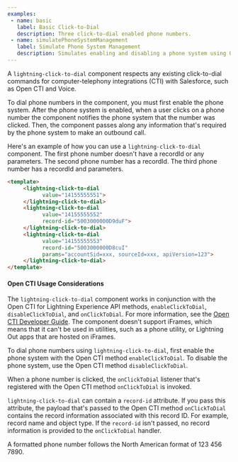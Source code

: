 ```yaml
---
examples:
 - name: basic
   label: Basic Click-to-Dial
   description: Three click-to-dial enabled phone numbers.
 - name: simulatePhoneSystemManagement
   label: Simulate Phone System Management
   description: Simulates enabling and disabling a phone system using Open CTI. You can also add an onClickToDial handler.
---
```

A `lightning-click-to-dial` component respects any existing click-to-dial
commands for computer-telephony integrations (CTI) with Salesforce, such as
Open CTI and Voice.

To dial phone numbers in the component, you must first enable the phone
system. After the phone system is enabled, when a user clicks on a phone
number the component notifies the phone system that the number was clicked.
Then, the component passes along any information that's required by the phone
system to make an outbound call.

Here's an example of how you can use a `lightning-click-to-dial` component. The
first phone number doesn't have a recordId or any parameters. The second phone
number has a recordId. The third phone number has a recordId and parameters.

 ```html
 <template>
      <lightning-click-to-dial
            value="14155555551">
      </lightning-click-to-dial>
      <lightning-click-to-dial
            value="14155555552"
            record-id="5003000000D9duF">
      </lightning-click-to-dial>
      <lightning-click-to-dial
            value="14155555553"
            record-id="5003000000D8cuI"
            params="accountSid=xxx, sourceId=xxx, apiVersion=123">
      </lightning-click-to-dial>
 </template>
```


#### Open CTI Usage Considerations

The `lightning-click-to-dial` component works in conjunction with the Open CTI
for Lightning Experience API methods, `enableClickToDial`,
`disableClickToDial`, and `onClickToDial`. For more information, see the
[Open CTI Developer Guide](https://developer.salesforce.com/docs/atlas.en-us.api_cti.meta/api_cti/).
The component doesn't support iFrames, which means
that it can't be used in utilities, such as a phone utility, or Lightning Out
apps that are hosted on iFrames.

To dial phone numbers using `lightning-click-to-dial`, first enable the phone
system with the Open CTI method `enableClickToDial`. To disable the phone
system, use the Open CTI method `disableClickToDial`.

When a phone number is clicked, the `onClickToDial` listener that's registered
with the Open CTI method `onClickToDial` is invoked.

`lightning-click-to-dial` can contain a `record-id` attribute. If you pass this
attribute, the payload that's passed to the Open CTI method `onClickToDial`
contains the record information associated with this record ID. For example,
record name and object type. If the `record-id` isn't passed, no record
information is provided to the `onClickToDial` handler.

A formatted phone number follows the North American format of 123 456 7890.


